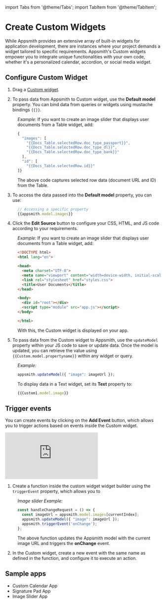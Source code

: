 import Tabs from '@theme/Tabs';
import TabItem from '@theme/TabItem';

# Create Custom Widgets 

While Appsmith provides an extensive array of built-in widgets for application development, there are instances where your project demands a widget tailored to specific requirements. Appsmith's Custom widgets empower you to integrate unique functionalities with your own code, whether it's a personalized calendar, accordion, or social media widget.

## Configure Custom Widget

1. Drag a [Custom widget](/reference/widgets/custom).

2. To pass data from Appsmith to Custom widget, use the **Default model** property. You can bind data from queries or widgets using mustache bindings `{{}}`.

<dd>

*Example:* If you want to create an image slider that displays user documents from a Table widget, add:

```js
{
  "images": [
    "{{Docs_Table.selectedRow.doc_type_passport}}",
    "{{Docs_Table.selectedRow.doc_type_dl}}",
    "{{Docs_Table.selectedRow.doc_type_bank}}"
  ],
  "id": [
    "{{Docs_Table.selectedRow.id}}"
]}
```

The above code captures selected row data (document URL and ID) from the Table.

</dd>


3. To access the data passed into the **Default model** property, you can use:

<dd>

```js
// Accessing a specific property 
{{appsmith.model.images}}
```
</dd>

4. Click the **Edit Source** button to configure your CSS, HTML, and JS code according to your requirements.



<dd>

*Example:* If you want to create an image slider that displays user documents from a Table widget, add:

<Tabs>
  <TabItem value="html" label="HTML" default>

```html
<!DOCTYPE html>
<html lang="en">

<head>
  <meta charset="UTF-8">
  <meta name="viewport" content="width=device-width, initial-scale=1.0">
  <link rel="stylesheet" href="styles.css">
  <title>User Documents</title>
</head>

<body>
  <div id="root"></div>
  <script type="module" src="app.js"></script>
</body>

</html>
```

  </TabItem>
  <TabItem value="css" label="CSS">
    
  </TabItem>
  <TabItem value="jss" label="JS">
    
  </TabItem>
</Tabs>



With this, the Custom widget is displayed on your app.


</dd>

5. To pass data from the Custom widget to Appsmith, use the `updateModel` property within your JS code to save or update data. Once the model is updated, you can retrieve the value using `{{Custom.model.propertyname}}` within any widget or query.

<dd>

*Example:*

```js
appsmith.updateModel({ "image": imageUrl });
```

To display data in a Text widget, set its **Text** property to:

```js
{{Custom1.model.image}}
```

</dd>







## Trigger events
 
You can create events by clicking on the **Add Event** button, which allows you to trigger actions based on events inside the Custom widget.


<div style={{ position: "relative", paddingBottom: "calc(50.520833333333336% + 41px)", height: "0", width: "100%" }}>
  <iframe src="https://demo.arcade.software/YJzU2ki4ykUA6hDsGT6c?embed" frameborder="0" loading="lazy" webkitallowfullscreen mozallowfullscreen allowfullscreen style={{ position: "absolute", top: "0", left: "0", width: "100%", height: "100%", colorScheme: "light" }} title="Appsmith | Connect Data">
  </iframe>
</div>

1. Create a function inside the custom widget widget builder using the `triggerEvent` property, which allows you to

<dd>

*Image slider Example:* 


```js
const handleChangeRequest = () => {
  const imageUrl = appsmith.model.images[currentIndex];
  appsmith.updateModel({ "image": imageUrl });
  appsmith.triggerEvent('onChange');
};
```
 The above function updates the Appsmith model with the current image URL and triggers the **onChange** event.

</dd>

2. In the Custom widget, create a new event with the same name as defined in the function, and configure it to execute an action. 



## Sample apps

* Custom Calendar App
* Signature Pad App
* Image Slider App


